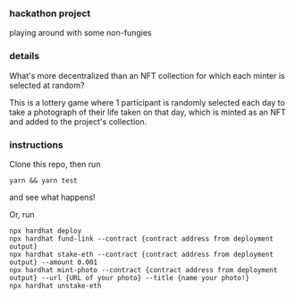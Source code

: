 ### hackathon project
playing around with some non-fungies

### details

What's more decentralized than an NFT collection for which each minter is selected at random?

 This is a lottery game where 1 participant is randomly selected each day to take a photograph of their life taken on that day, which is minted as an NFT and added to the project's collection. 

### instructions

Clone this repo, then run
```
yarn && yarn test
```
and see what happens!

Or, run
```
npx hardhat deploy
npx hardhat fund-link --contract {contract address from deployment output}
npx hardhat stake-eth --contract {contract address from deployment output} --amount 0.001
npx hardhat mint-photo --contract {contract address from deployment output} --url {URL of your photo} --title {name your photo!}
npx hardhat unstake-eth
```